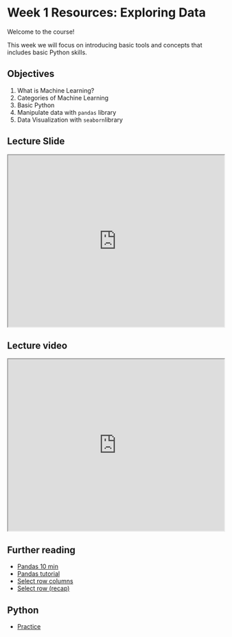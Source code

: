 # Week 1 Resources: Exploring Data

Welcome to the course! 

This week we will focus on introducing basic tools and concepts that includes basic Python skills. 

## Objectives

1. What is Machine Learning?
2. Categories of Machine Learning
3. Basic Python
4. Manipulate data with `pandas` library
5. Data Visualization with `seaborn`library

## Lecture Slide

<iframe allowfullscreen src="https://www.beautiful.ai/player/-LOvjzDKBsUYA27pyH5K/ML1-Week-1-KhanhNguyen" height="400" width="100%"></iframe>

## Lecture video

<iframe allowfullscreen src="https://www.loom.com/embed/7296f89941904dba8d96954986676e57" height="400" width="100%"></iframe>

## Further reading

- [Pandas 10 min](https://pandas.pydata.org/pandas-docs/stable/10min.html)
- [Pandas tutorial](https://www.datacamp.com/community/tutorials/pandas-tutorial-dataframe-python)
- [Select row columns](https://medium.com/dunder-data/selecting-subsets-of-data-in-pandas-6fcd0170be9c)
- [Select row (recap)](https://erikrood.com/Python_References/rows_cols_python.html)

## Python
- [Practice](https://repl.it/classroom/invite/666W3kY)

